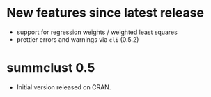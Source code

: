 # New features since latest release

* support for regression weights / weighted least squares
* prettier errors and warnings via `cli` (0.5.2)

# summclust 0.5

* Initial version released on CRAN. 
